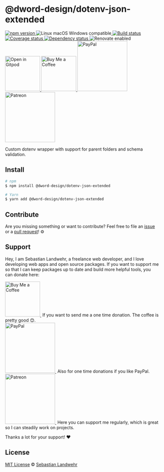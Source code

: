<!-- TITLE/ -->
# @dword-design/dotenv-json-extended
<!-- /TITLE -->

<!-- BADGES/ -->
  <p>
    <a href="https://npmjs.org/package/@dword-design/dotenv-json-extended">
      <img
        src="https://img.shields.io/npm/v/@dword-design/dotenv-json-extended.svg"
        alt="npm version"
      >
    </a><img src="https://img.shields.io/badge/os-linux%20%7C%C2%A0macos%20%7C%C2%A0windows-blue" alt="Linux macOS Windows compatible"><a href="https://github.com/dword-design/dotenv-json-extended/actions">
      <img
        src="https://github.com/dword-design/dotenv-json-extended/workflows/build/badge.svg"
        alt="Build status"
      >
    </a><a href="https://codecov.io/gh/dword-design/dotenv-json-extended">
      <img
        src="https://codecov.io/gh/dword-design/dotenv-json-extended/branch/master/graph/badge.svg"
        alt="Coverage status"
      >
    </a><a href="https://david-dm.org/dword-design/dotenv-json-extended">
      <img src="https://img.shields.io/david/dword-design/dotenv-json-extended" alt="Dependency status">
    </a><img src="https://img.shields.io/badge/renovate-enabled-brightgreen" alt="Renovate enabled"><br/><a href="https://gitpod.io/#https://github.com/dword-design/dotenv-json-extended">
      <img
        src="https://gitpod.io/button/open-in-gitpod.svg"
        alt="Open in Gitpod"
        width="114"
      >
    </a><a href="https://www.buymeacoffee.com/dword">
      <img
        src="https://www.buymeacoffee.com/assets/img/guidelines/download-assets-sm-2.svg"
        alt="Buy Me a Coffee"
        width="114"
      >
    </a><a href="https://paypal.me/SebastianLandwehr">
      <img
        src="https://sebastianlandwehr.com/images/paypal.svg"
        alt="PayPal"
        width="163"
      >
    </a><a href="https://www.patreon.com/dworddesign">
      <img
        src="https://sebastianlandwehr.com/images/patreon.svg"
        alt="Patreon"
        width="163"
      >
    </a>
</p>
<!-- /BADGES -->

<!-- DESCRIPTION/ -->
Custom dotenv wrapper with support for parent folders and schema validation.
<!-- /DESCRIPTION -->

<!-- INSTALL/ -->
## Install

```bash
# npm
$ npm install @dword-design/dotenv-json-extended

# Yarn
$ yarn add @dword-design/dotenv-json-extended
```
<!-- /INSTALL -->

<!-- LICENSE/ -->
## Contribute

Are you missing something or want to contribute? Feel free to file an [issue](https://github.com/dword-design/dotenv-json-extended/issues) or a [pull request](https://github.com/dword-design/dotenv-json-extended/pulls)! ⚙️

## Support

Hey, I am Sebastian Landwehr, a freelance web developer, and I love developing web apps and open source packages. If you want to support me so that I can keep packages up to date and build more helpful tools, you can donate here:

<p>
  <a href="https://www.buymeacoffee.com/dword">
    <img
      src="https://www.buymeacoffee.com/assets/img/guidelines/download-assets-sm-2.svg"
      alt="Buy Me a Coffee"
      width="114"
    >
  </a>&nbsp;If you want to send me a one time donation. The coffee is pretty good 😊.<br/>
  <a href="https://paypal.me/SebastianLandwehr">
    <img
      src="https://sebastianlandwehr.com/images/paypal.svg"
      alt="PayPal"
      width="163"
    >
  </a>&nbsp;Also for one time donations if you like PayPal.<br/>
  <a href="https://www.patreon.com/dworddesign">
    <img
      src="https://sebastianlandwehr.com/images/patreon.svg"
      alt="Patreon"
      width="163"
    >
  </a>&nbsp;Here you can support me regularly, which is great so I can steadily work on projects.
</p>

Thanks a lot for your support! ❤️

## License

[MIT License](https://opensource.org/licenses/MIT) © [Sebastian Landwehr](https://sebastianlandwehr.com)
<!-- /LICENSE -->
